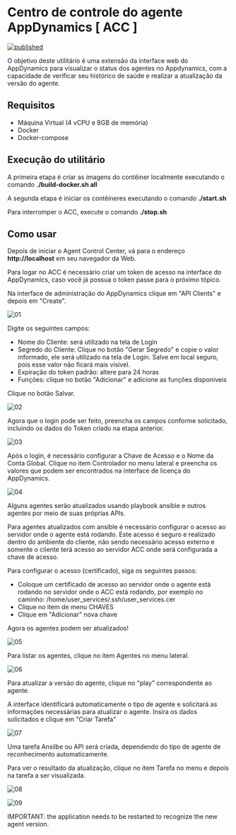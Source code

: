 # Centro de controle do agente AppDynamics [ ACC ]

[![published](https://static.production.devnetcloud.com/codeexchange/assets/images/devnet-published.svg)](https://developer.cisco.com/codeexchange/github/repo/Appdynamics/agent-control-center)

O objetivo deste utilitário é uma extensão da interface web do AppDynamics para visualizar o status dos agentes no Appdynamics, com a capacidade de verificar seu histórico de saúde e realizar a atualização da versão do agente.

## Requisitos

- Máquina Virtual (4 vCPU e 8GB de memória)
- Docker
- Docker-compose

## Execução do utilitário

A primeira etapa é criar as imagens do contêiner localmente executando o comando **./build-docker.sh all**

A segunda etapa é iniciar os contêineres executando o comando **./start.sh**

Para interromper o ACC, execute o comando **./stop.sh**

## Como usar

Depois de iniciar o Agent Control Center, vá para o endereço **http://localhost** em seu navegador da Web.

Para logar no ACC é necessário criar um token de acesso na interface do AppDynamics, caso você já possua o token passe para o próximo tópico.

Na interface de administração do AppDynamics clique em "API Clients" e depois em "Create".

![01](https://github.com/Appdynamics/agent-control-center/blob/main/docimages/Create-API-Token-01.png?raw=true)

Digite os seguintes campos:

- Nome do Cliente: será utilizado na tela de Login
- Segredo do Cliente: Clique no botão "Gerar Segredo" e copie o valor informado, ele será utilizado na tela de Login. Salve em local seguro, pois esse valor não ficará mais visível.
- Expiração do token padrão: altere para 24 horas
- Funções: clique no botão "Adicionar" e adicione as funções disponíveis

Clique no botão Salvar.

![02](https://github.com/Appdynamics/agent-control-center/blob/main/docimages/Create-API-Token-02.png?raw=true)

Agora que o login pode ser feito, preencha os campos conforme solicitado, incluindo os dados do Token criado na etapa anterior.

![03](https://github.com/Appdynamics/agent-control-center/blob/main/docimages/Login-01.png?raw=true)

Após o login, é necessário configurar a Chave de Acesso e o Nome da Conta Global. Clique no item Controlador no menu lateral e preencha os valores que podem ser encontrados na interface de licença do AppDynamics.

![04](https://github.com/Appdynamics/agent-control-center/blob/main/docimages/Controller-01.png?raw=true)

Alguns agentes serão atualizados usando playbook ansible e outros agentes por meio de suas próprias APIs.

Para agentes atualizados com ansible é necessário configurar o acesso ao servidor onde o agente está rodando. Este acesso é seguro e realizado dentro do ambiente do cliente, não sendo necessário acesso externo e somente o cliente terá acesso ao servidor ACC onde será configurada a chave de acesso.

Para configurar o acesso (certificado), siga os seguintes passos:

- Coloque um certificado de acesso ao servidor onde o agente está rodando no servidor onde o ACC está rodando, por exemplo no caminho: /home/user_services/.ssh/user_services.cer
- Clique no item de menu CHAVES
- Clique em "Adicionar" nova chave

Agora os agentes podem ser atualizados!

![05](https://github.com/Appdynamics/agent-control-center/blob/main/docimages/Keys-01.png?raw=true)

Para listar os agentes, clique no item Agentes no menu lateral.

![06](https://github.com/Appdynamics/agent-control-center/blob/main/docimages/AgentsfromAppD-01.png?raw=true)

Para atualizar a versão do agente, clique no "play" correspondente ao agente.

A interface identificará automaticamente o tipo de agente e solicitará as informações necessárias para atualizar o agente. Insira os dados solicitados e clique em "Criar Tarefa"

![07](https://github.com/Appdynamics/agent-control-center/blob/main/docimages/UpdateAgent-02.png?raw=true)

Uma tarefa Ansilbe ou API será criada, dependendo do tipo de agente de reconhecimento automaticamente.

Para ver o resultado da atualização, clique no item Tarefa no menu e depois na tarefa a ser visualizada.

![08](https://github.com/Appdynamics/agent-control-center/blob/main/docimages/Task-01.png?raw=true)

![09](https://github.com/Appdynamics/agent-control-center/blob/main/docimages/Task-02.png?raw=true)

IMPORTANT: the application needs to be restarted to recognize the new agent version.
